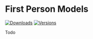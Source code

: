 # First Person Models

[![Downloads](http://cf.way2muchnoise.eu/full_333287_downloads.svg)](https://www.curseforge.com/minecraft/mc-mods/first-person-model/)
[![Versions](http://cf.way2muchnoise.eu/versions/333287.svg)](https://www.curseforge.com/minecraft/mc-mods/first-person-model/)

Todo 
